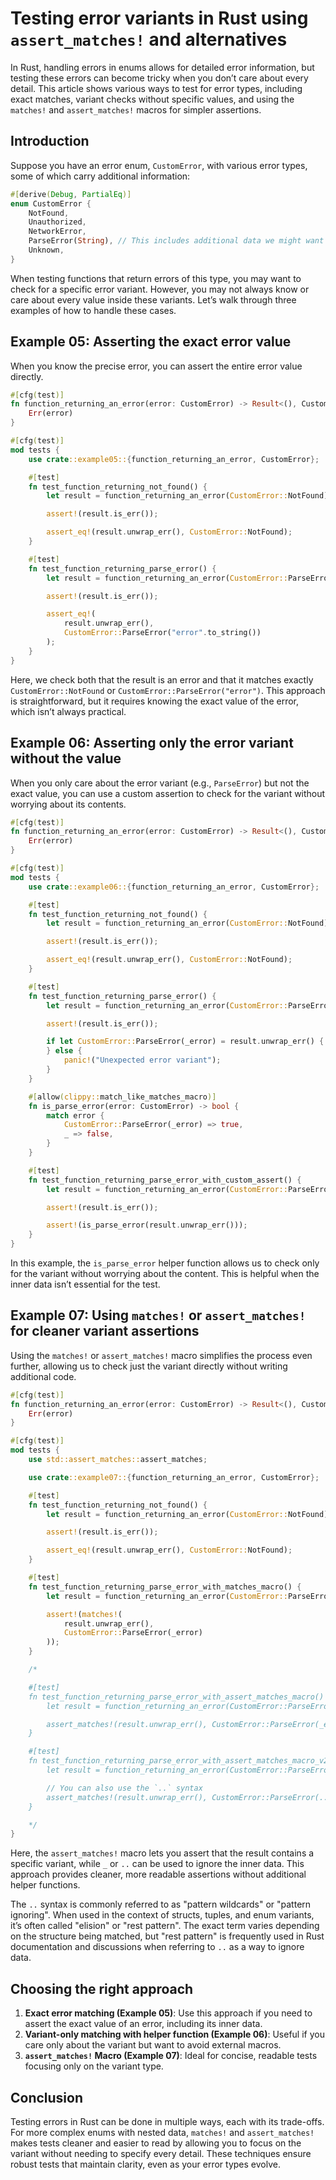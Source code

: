 # Testing error variants in Rust using `assert_matches!` and alternatives

In Rust, handling errors in enums allows for detailed error information, but testing these errors can become tricky when you don’t care about every detail. This article shows various ways to test for error types, including exact matches, variant checks without specific values, and using the `matches!` and `assert_matches!` macros for simpler assertions.

## Introduction

Suppose you have an error enum, `CustomError`, with various error types, some of which carry additional information:

```rust
#[derive(Debug, PartialEq)]
enum CustomError {
    NotFound,
    Unauthorized,
    NetworkError,
    ParseError(String), // This includes additional data we might want to ignore
    Unknown,
}
```

When testing functions that return errors of this type, you may want to check for a specific error variant. However, you may not always know or care about every value inside these variants. Let’s walk through three examples of how to handle these cases.

## Example 05: Asserting the exact error value

When you know the precise error, you can assert the entire error value directly.

```rust
#[cfg(test)]
fn function_returning_an_error(error: CustomError) -> Result<(), CustomError> {
    Err(error)
}

#[cfg(test)]
mod tests {
    use crate::example05::{function_returning_an_error, CustomError};

    #[test]
    fn test_function_returning_not_found() {
        let result = function_returning_an_error(CustomError::NotFound);

        assert!(result.is_err());

        assert_eq!(result.unwrap_err(), CustomError::NotFound);
    }

    #[test]
    fn test_function_returning_parse_error() {
        let result = function_returning_an_error(CustomError::ParseError("error".to_string()));

        assert!(result.is_err());

        assert_eq!(
            result.unwrap_err(),
            CustomError::ParseError("error".to_string())
        );
    }
}
```

Here, we check both that the result is an error and that it matches exactly `CustomError::NotFound` or `CustomError::ParseError("error")`. This approach is straightforward, but it requires knowing the exact value of the error, which isn’t always practical.

## Example 06: Asserting only the error variant without the value

When you only care about the error variant (e.g., `ParseError`) but not the exact value, you can use a custom assertion to check for the variant without worrying about its contents.

```rust
#[cfg(test)]
fn function_returning_an_error(error: CustomError) -> Result<(), CustomError> {
    Err(error)
}

#[cfg(test)]
mod tests {
    use crate::example06::{function_returning_an_error, CustomError};

    #[test]
    fn test_function_returning_not_found() {
        let result = function_returning_an_error(CustomError::NotFound);

        assert!(result.is_err());

        assert_eq!(result.unwrap_err(), CustomError::NotFound);
    }

    #[test]
    fn test_function_returning_parse_error() {
        let result = function_returning_an_error(CustomError::ParseError("error".to_string()));

        assert!(result.is_err());

        if let CustomError::ParseError(_error) = result.unwrap_err() {
        } else {
            panic!("Unexpected error variant");
        }
    }

    #[allow(clippy::match_like_matches_macro)]
    fn is_parse_error(error: CustomError) -> bool {
        match error {
            CustomError::ParseError(_error) => true,
            _ => false,
        }
    }

    #[test]
    fn test_function_returning_parse_error_with_custom_assert() {
        let result = function_returning_an_error(CustomError::ParseError("error".to_string()));

        assert!(result.is_err());

        assert!(is_parse_error(result.unwrap_err()));
    }
}
```

In this example, the `is_parse_error` helper function allows us to check only for the variant without worrying about the content. This is helpful when the inner data isn’t essential for the test.

## Example 07: Using `matches!` or `assert_matches!` for cleaner variant assertions

Using the `matches!` or `assert_matches!` macro simplifies the process even further, allowing us to check just the variant directly without writing additional code.

```rust
#[cfg(test)]
fn function_returning_an_error(error: CustomError) -> Result<(), CustomError> {
    Err(error)
}

#[cfg(test)]
mod tests {
    use std::assert_matches::assert_matches;

    use crate::example07::{function_returning_an_error, CustomError};

    #[test]
    fn test_function_returning_not_found() {
        let result = function_returning_an_error(CustomError::NotFound);

        assert!(result.is_err());

        assert_eq!(result.unwrap_err(), CustomError::NotFound);
    }

    #[test]
    fn test_function_returning_parse_error_with_matches_macro() {
        let result = function_returning_an_error(CustomError::ParseError("error".to_string()));

        assert!(matches!(
            result.unwrap_err(),
            CustomError::ParseError(_error)
        ));
    }

    /*

    #[test]
    fn test_function_returning_parse_error_with_assert_matches_macro() {
        let result = function_returning_an_error(CustomError::ParseError("error".to_string()));

        assert_matches!(result.unwrap_err(), CustomError::ParseError(_error));
    }

    #[test]
    fn test_function_returning_parse_error_with_assert_matches_macro_v2() {
        let result = function_returning_an_error(CustomError::ParseError("error".to_string()));

        // You can also use the `..` syntax
        assert_matches!(result.unwrap_err(), CustomError::ParseError(..));
    }

    */
}
```

Here, the `assert_matches!` macro lets you assert that the result contains a specific variant, while `_` or `..` can be used to ignore the inner data. This approach provides cleaner, more readable assertions without additional helper functions.

The `..` syntax is commonly referred to as "pattern wildcards" or "pattern ignoring". When used in the context of structs, tuples, and enum variants, it’s often called "elision" or "rest pattern". The exact term varies depending on the structure being matched, but "rest pattern" is frequently used in Rust documentation and discussions when referring to `..` as a way to ignore data.

## Choosing the right approach

1. **Exact error matching (Example 05)**: Use this approach if you need to assert the exact value of an error, including its inner data.
2. **Variant-only matching with helper function (Example 06)**: Useful if you care only about the variant but want to avoid external macros.
3. **`assert_matches!` Macro (Example 07)**: Ideal for concise, readable tests focusing only on the variant type.

## Conclusion

Testing errors in Rust can be done in multiple ways, each with its trade-offs. For more complex enums with nested data, `matches!` and `assert_matches!` makes tests cleaner and easier to read by allowing you to focus on the variant without needing to specify every detail. These techniques ensure robust tests that maintain clarity, even as your error types evolve.
